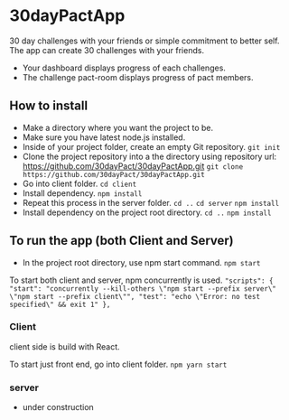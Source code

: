 # 30dayPactApp
30 day challenges with your friends or simple commitment to better self. 
The app can create 30 challenges with your friends. 
- Your dashboard displays progress of each challenges. 
- The challenge pact-room displays progress of pact members. 

## How to install 
- Make a directory where you want the project to be. 
- Make sure you have latest node.js installed.
- Inside of your project folder, create an empty Git repository.
`git init`
- Clone the project repository into a the directory using repository url: https://github.com/30dayPact/30dayPactApp.git
`git clone https://github.com/30dayPact/30dayPactApp.git`
- Go into client folder.
`cd client `
- Install dependency.
`npm install`
- Repeat this process in the server folder.
`cd ..`
`cd server`
`npm install`
- Install dependency on the project root directory. 
`cd ..`
`npm install`

## To run the app (both Client and Server)
- In the project root directory, use npm start command.
`npm start`

To start both client and server, npm concurrently is used.
`"scripts": {
    "start": "concurrently --kill-others \"npm start --prefix server\" \"npm start --prefix client\"",
    "test": "echo \"Error: no test specified\" && exit 1"
  },`

### Client 
client side is build with React. 

To start just front end, go into client folder. 
`npm yarn start`

### server 
- under construction

